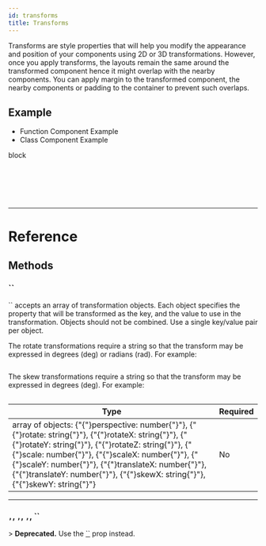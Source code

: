 ```yaml
---
id: transforms
title: Transforms
---
```


Transforms are style properties that will help you modify the appearance and position of your components using 2D or 3D transformations. However, once you apply transforms, the layouts remain the same around the transformed component hence it might overlap with the nearby components. You can apply margin to the transformed component, the nearby components or padding to the container to prevent such overlaps.

## Example

<div className="toggler">
  <ul role="tablist" className="toggle-syntax">
    <li id="functional" className="button-functional" aria-selected="false" role="tab" tabIndex={0} aria-controls="functionaltab" onClick="displayTabs('syntax', 'functional')">
      Function Component Example
    </li>
    <li id="classical" className="button-classical" aria-selected="false" role="tab" tabIndex={0} aria-controls="classicaltab" onClick="displayTabs('syntax', 'classical')">
      Class Component Example
    </li>
  </ul>
</div>

block

```SnackPlayer name=Transforms



```

```SnackPlayer name=Transforms



```

---

# Reference

## Methods

### ``

`` accepts an array of transformation objects. Each object specifies the property that will be transformed as the key, and the value to use in the transformation. Objects should not be combined. Use a single key/value pair per object.

The rotate transformations require a string so that the transform may be expressed in degrees (deg) or radians (rad). For example:

```js
```

The skew transformations require a string so that the transform may be expressed in degrees (deg). For example:

```js
```

| Type                                                                                                                                                                                                                                                                                                                                                  | Required |
| ----------------------------------------------------------------------------------------------------------------------------------------------------------------------------------------------------------------------------------------------------------------------------------------------------------------------------------------------------- | -------- |
| array of objects: {"{"}perspective: number{"}"}, {"{"}rotate: string{"}"}, {"{"}rotateX: string{"}"}, {"{"}rotateY: string{"}"}, {"{"}rotateZ: string{"}"}, {"{"}scale: number{"}"}, {"{"}scaleX: number{"}"}, {"{"}scaleY: number{"}"}, {"{"}translateX: number{"}"}, {"{"}translateY: number{"}"}, {"{"}skewX: string{"}"}, {"{"}skewY: string{"}"} | No       |

---

### `,`, `,`, `,`, ``

&gt; **Deprecated.** Use the [``](transforms#transform) prop instead.
